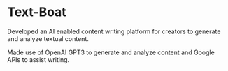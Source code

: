 # Text-Boat

Developed an AI enabled content writing platform for creators to generate and analyze textual content. 

Made use of OpenAI GPT3 to generate and analyze content and Google APIs to assist writing.
